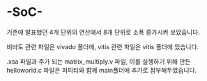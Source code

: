 # -SoC-

기존에 발표했던 4개 단위의 연산에서 8개 단위로 소폭 증가시켜 보았습니다.

비바도 관련 파일은 vivado 폴더에, vitis 관련 파일은 vitis 폴더에 있습니다.

.xsa 파일과 주가 되는 matrix_multiply.v 파일, 이를 실행하기 위해 만든 helloworld.c 파일은 
피피티와 함께 main폴더에 추가로 첨부해두었습니다.
